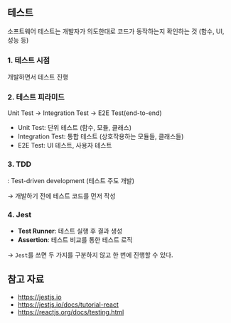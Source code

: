 ## 테스트

소프트웨어 테스트는 개발자가 의도한대로 코드가 동작하는지 확인하는 것 (함수, UI, 성능 등)



### 1. 테스트 시점

개발하면서 테스트 진행



### 2. 테스트 피라미드

Unit Test → Integration Test → E2E Test(end-to-end)

- Unit Test: 단위 테스트 (함수, 모듈, 클래스)
- Integration Test: 통합 테스트 (상호작용하는 모듈들, 클래스들)
- E2E Test: UI 테스트, 사용자 테스트



### 3. TDD

: Test-driven development (테스트 주도 개발)

→ 개발하기 전에 테스트 코드를 먼저 작성



### 4. Jest

- **Test Runner**: 테스트 실행 후 결과 생성
- **Assertion**: 테스트 비교를 통한 테스트 로직

→ `Jest`를 쓰면 두 가지를 구분하지 않고 한 번에 진행할 수 있다.



## 참고 자료

- https://jestjs.io
- https://jestjs.io/docs/tutorial-react
- https://reactjs.org/docs/testing.html